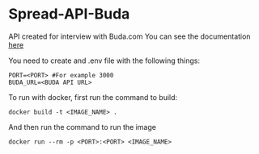 # Spread-API-Buda

API created for interview with Buda.com
You can see the documentation [here](https://documenter.getpostman.com/view/16189355/2sA2r6ZREv)

You need to create and .env file with the following things:

```
PORT=<PORT> #For example 3000
BUDA_URL=<BUDA API URL>
```

To run with docker, first run the command to build:

```
docker build -t <IMAGE_NAME> .
```

And then run the command to run the image

```
docker run --rm -p <PORT>:<PORT> <IMAGE_NAME>

```
